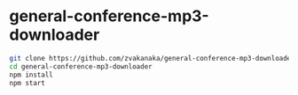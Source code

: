 # general-conference-mp3-downloader
```sh
git clone https://github.com/zvakanaka/general-conference-mp3-downloader
cd general-conference-mp3-downloader
npm install
npm start
```
